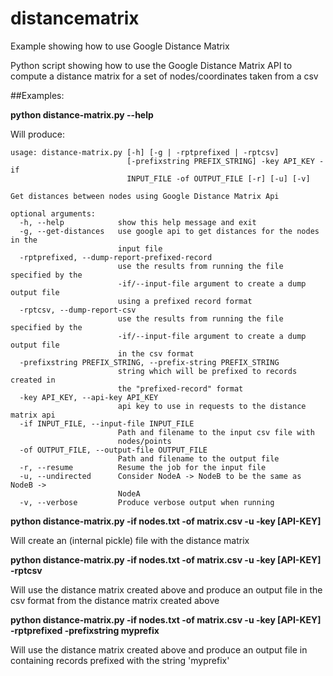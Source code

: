 # distancematrix
Example showing how to use Google Distance Matrix

Python script showing how to use the Google Distance Matrix API to compute a distance matrix for a set of nodes/coordinates taken from a csv 

##Examples:

**python distance-matrix.py --help**

Will produce:

	usage: distance-matrix.py [-h] [-g | -rptprefixed | -rptcsv]
							  [-prefixstring PREFIX_STRING] -key API_KEY -if
							  INPUT_FILE -of OUTPUT_FILE [-r] [-u] [-v]

	Get distances between nodes using Google Distance Matrix Api

	optional arguments:
	  -h, --help            show this help message and exit
	  -g, --get-distances   use google api to get distances for the nodes in the
							input file
	  -rptprefixed, --dump-report-prefixed-record
							use the results from running the file specified by the
							-if/--input-file argument to create a dump output file
							using a prefixed record format
	  -rptcsv, --dump-report-csv
							use the results from running the file specified by the
							-if/--input-file argument to create a dump output file
							in the csv format
	  -prefixstring PREFIX_STRING, --prefix-string PREFIX_STRING
							string which will be prefixed to records created in
							the "prefixed-record" format
	  -key API_KEY, --api-key API_KEY
							api key to use in requests to the distance matrix api
	  -if INPUT_FILE, --input-file INPUT_FILE
							Path and filename to the input csv file with
							nodes/points
	  -of OUTPUT_FILE, --output-file OUTPUT_FILE
							Path and filename to the output file
	  -r, --resume          Resume the job for the input file
	  -u, --undirected      Consider NodeA -> NodeB to be the same as NodeB ->
							NodeA
	  -v, --verbose         Produce verbose output when running



**python distance-matrix.py -if nodes.txt -of matrix.csv -u -key [API-KEY]**

Will create an (internal pickle) file with the distance matrix

**python distance-matrix.py -if nodes.txt -of matrix.csv -u -key [API-KEY] -rptcsv**

Will use the distance matrix created above and produce an output file in the csv format from the distance matrix created above

**python distance-matrix.py -if nodes.txt -of matrix.csv -u -key [API-KEY] -rptprefixed -prefixstring myprefix**

Will use the distance matrix created above and produce an output file in containing records prefixed with the string 'myprefix'


  
  

